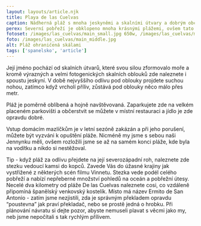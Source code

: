```yaml
---
layout: layouts/article.njk
title: Playa de las Cuelvas
caption: Nádherná pláž s mnoha jeskyněmi a skalními útvary a dobrým občerstvením :)
perex: Severní pobřeží je obklopeno mnoha krásnými plážemi, ovšem tato patří mezi perlu mezi nimi. Playa de Las Cuelvas leží kousek od města Lannes a přestože měří pouze 125 metrů, svým vzhledem Vás naprosto okouzlí. 
fotoset: /images/las_cuelvas/main_small.jpg 650w, /images/las_cuelvas/main_middle.jpg 950w, /images/las_cuelvas/main_big.jpg 1250w, /images/las_cuelvas/main_large.jpg 2000w, /images/las_cuelvas/main_superlarge.jpg 2500w
foto: /images/las_cuelvas/main_middle.jpg
alt: Pláž ohraničená skálami
tags: ['spanelsko', 'article']
---
```


Její jméno pochází od skalních útvarů, které svou silou zformovalo moře a kromě výrazných a velmi fotogenických skalních oblouků zde naleznete i spoustu jeskyní. V době nejvyššího odlivu pod oblouky projdete suchou nohou, zatímco když vrcholí příliv, zůstává pod oblouky něco málo přes metr. 

Pláž je poměrně oblíbená a hojně navštěvovaná. Zaparkujete zde na velkém placeném parkovišti a občerstvit se můžete v místní restauraci a jídlo je zde opravdu dobré. 

Vstup domácím mazlíčkům je v letní sezóně zakázán a při jeho porušení, můžete být vyzváni k opuštění pláže. Nicméně my jsme s sebou naši Jennynku měli, ovšem rozložili jsme se až na samém konci pláže, kde byla na vodítku a nikdo si nestěžoval.

Tip - když pláž za odlivu přejdete na její severozápadní roh, naleznete zde stezku vedoucí kamsi do kopců. Zavede Vás do úžasné krajiny jak vystřižené z některých scén filmu Vinnetu. Stezka vede podél celého pobřeží a nabízí nepřeberné množství pohledů na oceán a pobřežní útesy. Necelé dva kilometry od pláže De las Cuelvas naleznete cosi, co vzdáleně připomíná španělský venkovský kostelík. Místo má název Ermito de San Antonio - zatím jsme nezjistili, zda je správným překladem opravdu “poustevna” jak praví překladač, nebo se prostě jedná o hrobku.
Při plánování návratu si dejte pozor, abyste nemuseli plavat s věcmi jako my, neb jsme nepočítali s tak rychlým přílivem. 
